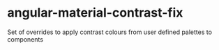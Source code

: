 # angular-material-contrast-fix
Set of overrides to apply contrast colours from user defined palettes to components
